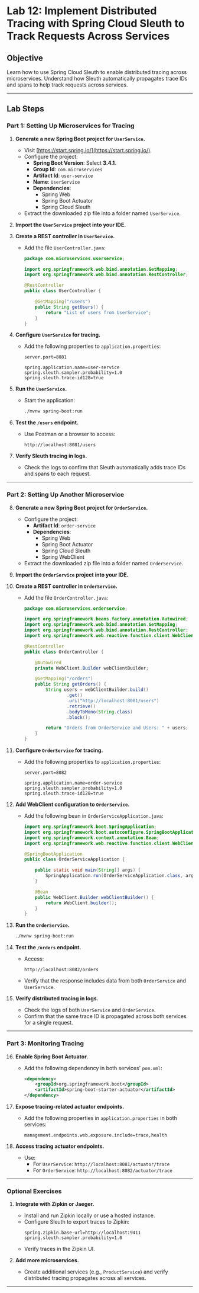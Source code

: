 # **Lab 12: Implement Distributed Tracing with Spring Cloud Sleuth to Track Requests Across Services**

## **Objective**
Learn how to use Spring Cloud Sleuth to enable distributed tracing across microservices. Understand how Sleuth automatically propagates trace IDs and spans to help track requests across services.

---

## **Lab Steps**

### **Part 1: Setting Up Microservices for Tracing**

1. **Generate a new Spring Boot project for `UserService`.**
   - Visit [https://start.spring.io/](https://start.spring.io/).
   - Configure the project:
     - **Spring Boot Version**: Select **3.4.1**.
     - **Group Id**: `com.microservices`
     - **Artifact Id**: `user-service`
     - **Name**: `UserService`
     - **Dependencies**:
       - Spring Web
       - Spring Boot Actuator
       - Spring Cloud Sleuth
   - Extract the downloaded zip file into a folder named `UserService`.

2. **Import the `UserService` project into your IDE.**

3. **Create a REST controller in `UserService`.**
   - Add the file `UserController.java`:
     ```java
     package com.microservices.userservice;

     import org.springframework.web.bind.annotation.GetMapping;
     import org.springframework.web.bind.annotation.RestController;

     @RestController
     public class UserController {

         @GetMapping("/users")
         public String getUsers() {
             return "List of users from UserService";
         }
     }
     ```

4. **Configure `UserService` for tracing.**
   - Add the following properties to `application.properties`:
     ```properties
     server.port=8081

     spring.application.name=user-service
     spring.sleuth.sampler.probability=1.0
     spring.sleuth.trace-id128=true
     ```

5. **Run the `UserService`.**
   - Start the application:
     ```bash
     ./mvnw spring-boot:run
     ```

6. **Test the `/users` endpoint.**
   - Use Postman or a browser to access:
     ```
     http://localhost:8081/users
     ```

7. **Verify Sleuth tracing in logs.**
   - Check the logs to confirm that Sleuth automatically adds trace IDs and spans to each request.

---

### **Part 2: Setting Up Another Microservice**

8. **Generate a new Spring Boot project for `OrderService`.**
   - Configure the project:
     - **Artifact Id**: `order-service`
     - **Dependencies**:
       - Spring Web
       - Spring Boot Actuator
       - Spring Cloud Sleuth
       - Spring WebClient
   - Extract the downloaded zip file into a folder named `OrderService`.

9. **Import the `OrderService` project into your IDE.**

10. **Create a REST controller in `OrderService`.**
    - Add the file `OrderController.java`:
      ```java
      package com.microservices.orderservice;

      import org.springframework.beans.factory.annotation.Autowired;
      import org.springframework.web.bind.annotation.GetMapping;
      import org.springframework.web.bind.annotation.RestController;
      import org.springframework.web.reactive.function.client.WebClient;

      @RestController
      public class OrderController {

          @Autowired
          private WebClient.Builder webClientBuilder;

          @GetMapping("/orders")
          public String getOrders() {
              String users = webClientBuilder.build()
                      .get()
                      .uri("http://localhost:8081/users")
                      .retrieve()
                      .bodyToMono(String.class)
                      .block();

              return "Orders from OrderService and Users: " + users;
          }
      }
      ```

11. **Configure `OrderService` for tracing.**
    - Add the following properties to `application.properties`:
      ```properties
      server.port=8082

      spring.application.name=order-service
      spring.sleuth.sampler.probability=1.0
      spring.sleuth.trace-id128=true
      ```

12. **Add WebClient configuration to `OrderService`.**
    - Add the following bean in `OrderServiceApplication.java`:
      ```java
      import org.springframework.boot.SpringApplication;
      import org.springframework.boot.autoconfigure.SpringBootApplication;
      import org.springframework.context.annotation.Bean;
      import org.springframework.web.reactive.function.client.WebClient;

      @SpringBootApplication
      public class OrderServiceApplication {

          public static void main(String[] args) {
              SpringApplication.run(OrderServiceApplication.class, args);
          }

          @Bean
          public WebClient.Builder webClientBuilder() {
              return WebClient.builder();
          }
      }
      ```

13. **Run the `OrderService`.**
    ```bash
    ./mvnw spring-boot:run
    ```

14. **Test the `/orders` endpoint.**
    - Access:
      ```
      http://localhost:8082/orders
      ```
    - Verify that the response includes data from both `OrderService` and `UserService`.

15. **Verify distributed tracing in logs.**
    - Check the logs of both `UserService` and `OrderService`.
    - Confirm that the same trace ID is propagated across both services for a single request.

---

### **Part 3: Monitoring Tracing**

16. **Enable Spring Boot Actuator.**
    - Add the following dependency in both services' `pom.xml`:
      ```xml
      <dependency>
          <groupId>org.springframework.boot</groupId>
          <artifactId>spring-boot-starter-actuator</artifactId>
      </dependency>
      ```

17. **Expose tracing-related actuator endpoints.**
    - Add the following properties in `application.properties` in both services:
      ```properties
      management.endpoints.web.exposure.include=trace,health
      ```

18. **Access tracing actuator endpoints.**
    - Use:
      - For `UserService`: `http://localhost:8081/actuator/trace`
      - For `OrderService`: `http://localhost:8082/actuator/trace`

---

### **Optional Exercises**

1. **Integrate with Zipkin or Jaeger.**
   - Install and run Zipkin locally or use a hosted instance.
   - Configure Sleuth to export traces to Zipkin:
     ```properties
     spring.zipkin.base-url=http://localhost:9411
     spring.sleuth.sampler.probability=1.0
     ```
   - Verify traces in the Zipkin UI.

2. **Add more microservices.**
   - Create additional services (e.g., `ProductService`) and verify distributed tracing propagates across all services.

---
